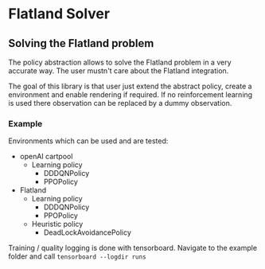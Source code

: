 # Flatland Solver

## Solving the Flatland problem

The policy abstraction allows to solve the Flatland problem
in a very accurate way. The user mustn't care about the Flatland integration.

The goal of this library is that user just extend the abstract policy, create
a environment and enable rendering if required. If no reinforcement learning is
used there observation can be replaced by a dummy observation.

### Example

Environments which can be used and are tested:

- openAI cartpool
    - Learning policy
        - DDDQNPolicy
        - PPOPolicy
- Flatland
    - Learning policy
        - DDDQNPolicy
        - PPOPolicy
    - Heuristic policy
        - DeadLockAvoidancePolicy

Training / quality logging is done with tensorboard. Navigate to the example folder
and call ``tensorboard --logdir runs``
